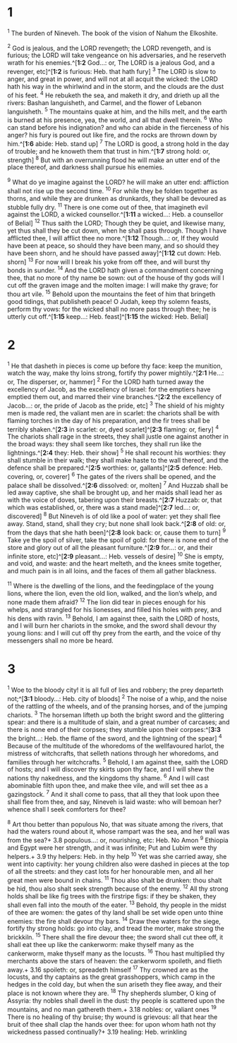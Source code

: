 # 1 
<sup class='bibleverse'>1</sup> The burden of Nineveh. The book of the vision of Nahum the Elkoshite. 

<sup class='bibleverse'>2</sup> God is jealous, and the LORD revengeth; the LORD revengeth, and is furious; the LORD will take vengeance on his adversaries, and he reserveth wrath for his enemies.^[**1:2** God…: or, The LORD is a jealous God, and a revenger, etc]^[**1:2** is furious: Heb. that hath fury] <sup class='bibleverse'>3</sup> The LORD is slow to anger, and great in power, and will not at all acquit the wicked: the LORD hath his way in the whirlwind and in the storm, and the clouds are the dust of his feet. <sup class='bibleverse'>4</sup> He rebuketh the sea, and maketh it dry, and drieth up all the rivers: Bashan languisheth, and Carmel, and the flower of Lebanon languisheth. <sup class='bibleverse'>5</sup> The mountains quake at him, and the hills melt, and the earth is burned at his presence, yea, the world, and all that dwell therein. <sup class='bibleverse'>6</sup> Who can stand before his indignation? and who can abide in the fierceness of his anger? his fury is poured out like fire, and the rocks are thrown down by him.^[**1:6** abide: Heb. stand up] <sup class='bibleverse'>7</sup> The LORD is good, a strong hold in the day of trouble; and he knoweth them that trust in him.^[**1:7** strong hold: or, strength] <sup class='bibleverse'>8</sup> But with an overrunning flood he will make an utter end of the place thereof, and darkness shall pursue his enemies. 





<sup class='bibleverse'>9</sup> What do ye imagine against the LORD? he will make an utter end: affliction shall not rise up the second time. <sup class='bibleverse'>10</sup> For while they be folden together as thorns, and while they are drunken as drunkards, they shall be devoured as stubble fully dry. <sup class='bibleverse'>11</sup> There is one come out of thee, that imagineth evil against the LORD, a wicked counsellor.^[**1:11** a wicked…: Heb. a counsellor of Belial] <sup class='bibleverse'>12</sup> Thus saith the LORD; Though they be quiet, and likewise many, yet thus shall they be cut down, when he shall pass through. Though I have afflicted thee, I will afflict thee no more.^[**1:12** Though…: or, If they would have been at peace, so should they have been many, and so should they have been shorn, and he should have passed away]^[**1:12** cut down: Heb. shorn] <sup class='bibleverse'>13</sup> For now will I break his yoke from off thee, and will burst thy bonds in sunder. <sup class='bibleverse'>14</sup> And the LORD hath given a commandment concerning thee, that no more of thy name be sown: out of the house of thy gods will I cut off the graven image and the molten image: I will make thy grave; for thou art vile. <sup class='bibleverse'>15</sup> Behold upon the mountains the feet of him that bringeth good tidings, that publisheth peace! O Judah, keep thy solemn feasts, perform thy vows: for the wicked shall no more pass through thee; he is utterly cut off.^[**1:15** keep…: Heb. feast]^[**1:15** the wicked: Heb. Belial]




 

# 2 
<sup class='bibleverse'>1</sup> He that dasheth in pieces is come up before thy face: keep the munition, watch the way, make thy loins strong, fortify thy power mightily.^[**2:1** He…: or, The disperser, or, hammer] <sup class='bibleverse'>2</sup> For the LORD hath turned away the excellency of Jacob, as the excellency of Israel: for the emptiers have emptied them out, and marred their vine branches.^[**2:2** the excellency of Jacob…: or, the pride of Jacob as the pride, etc] <sup class='bibleverse'>3</sup> The shield of his mighty men is made red, the valiant men are in scarlet: the chariots shall be with flaming torches in the day of his preparation, and the fir trees shall be terribly shaken.^[**2:3** in scarlet: or, dyed scarlet]^[**2:3** flaming: or, fiery] <sup class='bibleverse'>4</sup> The chariots shall rage in the streets, they shall justle one against another in the broad ways: they shall seem like torches, they shall run like the lightnings.^[**2:4** they: Heb. their show] <sup class='bibleverse'>5</sup> He shall recount his worthies: they shall stumble in their walk; they shall make haste to the wall thereof, and the defence shall be prepared.^[**2:5** worthies: or, gallants]^[**2:5** defence: Heb. covering, or, coverer] <sup class='bibleverse'>6</sup> The gates of the rivers shall be opened, and the palace shall be dissolved.^[**2:6** dissolved: or, molten] <sup class='bibleverse'>7</sup> And Huzzab shall be led away captive, she shall be brought up, and her maids shall lead her as with the voice of doves, tabering upon their breasts.^[**2:7** Huzzab: or, that which was established, or, there was a stand made]^[**2:7** led…: or, discovered] <sup class='bibleverse'>8</sup> But Nineveh is of old like a pool of water: yet they shall flee away. Stand, stand, shall they cry; but none shall look back.^[**2:8** of old: or, from the days that she hath been]^[**2:8** look back: or, cause them to turn] <sup class='bibleverse'>9</sup> Take ye the spoil of silver, take the spoil of gold: for there is none end of the store and glory out of all the pleasant furniture.^[**2:9** for…: or, and their infinite store, etc]^[**2:9** pleasant…: Heb. vessels of desire] <sup class='bibleverse'>10</sup> She is empty, and void, and waste: and the heart melteth, and the knees smite together, and much pain is in all loins, and the faces of them all gather blackness. 















<sup class='bibleverse'>11</sup> Where is the dwelling of the lions, and the feedingplace of the young lions, where the lion, even the old lion, walked, and the lion’s whelp, and none made them afraid? <sup class='bibleverse'>12</sup> The lion did tear in pieces enough for his whelps, and strangled for his lionesses, and filled his holes with prey, and his dens with ravin. <sup class='bibleverse'>13</sup> Behold, I am against thee, saith the LORD of hosts, and I will burn her chariots in the smoke, and the sword shall devour thy young lions: and I will cut off thy prey from the earth, and the voice of thy messengers shall no more be heard. 

# 3 
<sup class='bibleverse'>1</sup> Woe to the bloody city! it is all full of lies and robbery; the prey departeth not;^[**3:1** bloody…: Heb. city of bloods] <sup class='bibleverse'>2</sup> The noise of a whip, and the noise of the rattling of the wheels, and of the pransing horses, and of the jumping chariots. <sup class='bibleverse'>3</sup> The horseman lifteth up both the bright sword and the glittering spear: and there is a multitude of slain, and a great number of carcases; and there is none end of their corpses; they stumble upon their corpses:^[**3:3** the bright…: Heb. the flame of the sword, and the lightning of the spear] <sup class='bibleverse'>4</sup> Because of the multitude of the whoredoms of the wellfavoured harlot, the mistress of witchcrafts, that selleth nations through her whoredoms, and families through her witchcrafts. <sup class='bibleverse'>5</sup> Behold, I am against thee, saith the LORD of hosts; and I will discover thy skirts upon thy face, and I will shew the nations thy nakedness, and the kingdoms thy shame. <sup class='bibleverse'>6</sup> And I will cast abominable filth upon thee, and make thee vile, and will set thee as a gazingstock. <sup class='bibleverse'>7</sup> And it shall come to pass, that all they that look upon thee shall flee from thee, and say, Nineveh is laid waste: who will bemoan her? whence shall I seek comforters for thee? 



<sup class='bibleverse'>8</sup> Art thou better than populous No, that was situate among the rivers, that had the waters round about it, whose rampart was the sea, and her wall was from the sea?+ 3.8 populous…: or, nourishing, etc: Heb. No Amon <sup class='bibleverse'>9</sup> Ethiopia and Egypt were her strength, and it was infinite; Put and Lubim were thy helpers.+ 3.9 thy helpers: Heb. in thy help <sup class='bibleverse'>10</sup> Yet was she carried away, she went into captivity: her young children also were dashed in pieces at the top of all the streets: and they cast lots for her honourable men, and all her great men were bound in chains. <sup class='bibleverse'>11</sup> Thou also shalt be drunken: thou shalt be hid, thou also shalt seek strength because of the enemy. <sup class='bibleverse'>12</sup> All thy strong holds shall be like fig trees with the firstripe figs: if they be shaken, they shall even fall into the mouth of the eater. <sup class='bibleverse'>13</sup> Behold, thy people in the midst of thee are women: the gates of thy land shall be set wide open unto thine enemies: the fire shall devour thy bars. <sup class='bibleverse'>14</sup> Draw thee waters for the siege, fortify thy strong holds: go into clay, and tread the morter, make strong the brickkiln. <sup class='bibleverse'>15</sup> There shall the fire devour thee; the sword shall cut thee off, it shall eat thee up like the cankerworm: make thyself many as the cankerworm, make thyself many as the locusts. <sup class='bibleverse'>16</sup> Thou hast multiplied thy merchants above the stars of heaven: the cankerworm spoileth, and flieth away.+ 3.16 spoileth: or, spreadeth himself <sup class='bibleverse'>17</sup> Thy crowned are as the locusts, and thy captains as the great grasshoppers, which camp in the hedges in the cold day, but when the sun ariseth they flee away, and their place is not known where they are. <sup class='bibleverse'>18</sup> Thy shepherds slumber, O king of Assyria: thy nobles shall dwell in the dust: thy people is scattered upon the mountains, and no man gathereth them.+ 3.18 nobles: or, valiant ones <sup class='bibleverse'>19</sup> There is no healing of thy bruise; thy wound is grievous: all that hear the bruit of thee shall clap the hands over thee: for upon whom hath not thy wickedness passed continually?+ 3.19 healing: Heb. wrinkling 